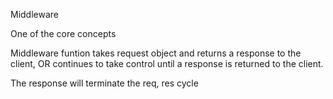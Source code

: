 Middleware

One of the core concepts

Middleware funtion takes request object and returns a response to the client, OR continues to take control until a response is returned to the client.


The response will terminate the req, res cycle